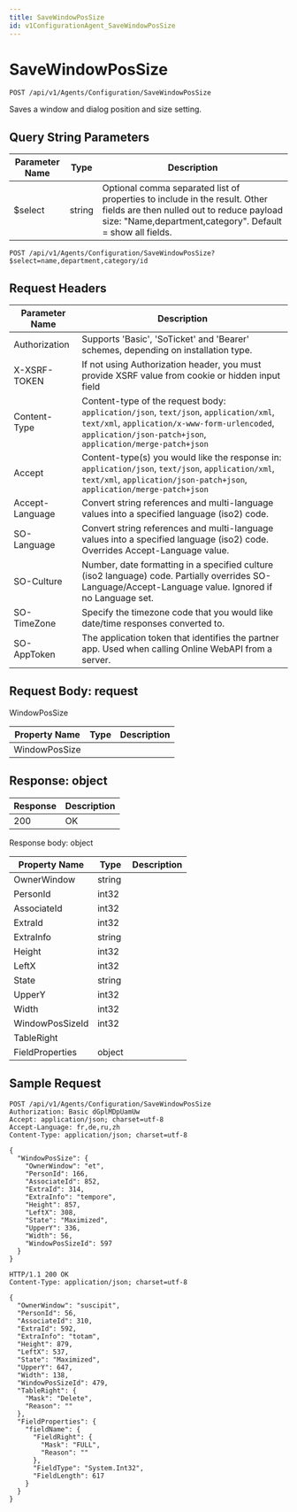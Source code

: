 ```yaml
---
title: SaveWindowPosSize
id: v1ConfigurationAgent_SaveWindowPosSize
---
```


# SaveWindowPosSize

```http
POST /api/v1/Agents/Configuration/SaveWindowPosSize
```

Saves a window and dialog position and size setting.







## Query String Parameters

| Parameter Name | Type |  Description |
|----------------|------|--------------|
| $select | string |  Optional comma separated list of properties to include in the result. Other fields are then nulled out to reduce payload size: "Name,department,category". Default = show all fields. |

```http
POST /api/v1/Agents/Configuration/SaveWindowPosSize?$select=name,department,category/id
```


## Request Headers

| Parameter Name | Description |
|----------------|-------------|
| Authorization  | Supports 'Basic', 'SoTicket' and 'Bearer' schemes, depending on installation type. |
| X-XSRF-TOKEN   | If not using Authorization header, you must provide XSRF value from cookie or hidden input field |
| Content-Type | Content-type of the request body: `application/json`, `text/json`, `application/xml`, `text/xml`, `application/x-www-form-urlencoded`, `application/json-patch+json`, `application/merge-patch+json` |
| Accept         | Content-type(s) you would like the response in: `application/json`, `text/json`, `application/xml`, `text/xml`, `application/json-patch+json`, `application/merge-patch+json` |
| Accept-Language | Convert string references and multi-language values into a specified language (iso2) code. |
| SO-Language | Convert string references and multi-language values into a specified language (iso2) code. Overrides Accept-Language value. |
| SO-Culture | Number, date formatting in a specified culture (iso2 language) code. Partially overrides SO-Language/Accept-Language value. Ignored if no Language set. |
| SO-TimeZone | Specify the timezone code that you would like date/time responses converted to. |
| SO-AppToken | The application token that identifies the partner app. Used when calling Online WebAPI from a server. |

## Request Body: request  

WindowPosSize 

| Property Name | Type |  Description |
|----------------|------|--------------|
| WindowPosSize |  |  |


## Response: object



| Response | Description |
|----------------|-------------|
| 200 | OK |

Response body: object

| Property Name | Type |  Description |
|----------------|------|--------------|
| OwnerWindow | string |  |
| PersonId | int32 |  |
| AssociateId | int32 |  |
| ExtraId | int32 |  |
| ExtraInfo | string |  |
| Height | int32 |  |
| LeftX | int32 |  |
| State | string |  |
| UpperY | int32 |  |
| Width | int32 |  |
| WindowPosSizeId | int32 |  |
| TableRight |  |  |
| FieldProperties | object |  |

## Sample Request

```http!
POST /api/v1/Agents/Configuration/SaveWindowPosSize
Authorization: Basic dGplMDpUamUw
Accept: application/json; charset=utf-8
Accept-Language: fr,de,ru,zh
Content-Type: application/json; charset=utf-8

{
  "WindowPosSize": {
    "OwnerWindow": "et",
    "PersonId": 166,
    "AssociateId": 852,
    "ExtraId": 314,
    "ExtraInfo": "tempore",
    "Height": 857,
    "LeftX": 308,
    "State": "Maximized",
    "UpperY": 336,
    "Width": 56,
    "WindowPosSizeId": 597
  }
}
```

```http_
HTTP/1.1 200 OK
Content-Type: application/json; charset=utf-8

{
  "OwnerWindow": "suscipit",
  "PersonId": 56,
  "AssociateId": 310,
  "ExtraId": 592,
  "ExtraInfo": "totam",
  "Height": 879,
  "LeftX": 537,
  "State": "Maximized",
  "UpperY": 647,
  "Width": 138,
  "WindowPosSizeId": 479,
  "TableRight": {
    "Mask": "Delete",
    "Reason": ""
  },
  "FieldProperties": {
    "fieldName": {
      "FieldRight": {
        "Mask": "FULL",
        "Reason": ""
      },
      "FieldType": "System.Int32",
      "FieldLength": 617
    }
  }
}
```